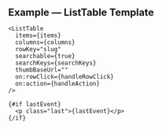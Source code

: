 <script>
    import '$lib/styles/tokens.css';
    import ListTable from '$lib/listTable/ListTable.svelte';
  
    // --- Demo data (keep rows light) ---
    const items = [
      {
        id: 1,
        slug: 'what-is-percentage',
        name: 'What is Percentage',
        type: 'note',
        tcode: 'blog',
        chEx: '—',
        status: 'published',
        views: 1542,
        editedAt: '2025-09-01T11:04:00.000Z',
        editedAtIso: '2025-09-01',
        thumbnail: '/media/images/taleem.webp'
      },
      {
        id: 2,
        slug: 'algebra-basics-intro',
        name: 'Algebra Basics — Intro',
        type: 'deck',
        tcode: 'fbise9math',
        chEx: 'Ch 2 · Ex 1',
        status: 'ready',
        views: 892,
        editedAt: '2025-08-27T07:35:00.000Z',
        editedAtIso: '2025-08-27',
        thumbnail: ''
      },
      {
        id: 3,
        slug: 'physics-kinematics-overview',
        name: 'Kinematics Overview',
        type: 'note',
        tcode: 'fbise9physics',
        chEx: 'Ch 2 · Ex 0',
        status: 'draft',
        views: 143,
        editedAt: '2025-09-09T15:10:00.000Z',
        editedAtIso: '2025-09-09',
        thumbnail: '/media/images/taleem.webp'
      },
      {
        id: 4,
        slug: 'course-fbise9math',
        name: 'Course: Class 9 Math',
        type: 'course',
        tcode: 'fbise9math',
        chEx: '—',
        status: 'published',
        views: 2210,
        editedAt: '2025-08-10T10:00:00.000Z',
        editedAtIso: '2025-08-10',
        thumbnail: ''
      },
      {
        id: 5,
        slug: 'percent-word-problems',
        name: 'Percent Word Problems',
        type: 'deck',
        tcode: 'blog',
        chEx: '—',
        status: 'archived',
        views: 45,
        editedAt: '2025-07-30T09:00:00.000Z',
        editedAtIso: '2025-07-30',
        thumbnail: '/media/images/taleem.webp'
      },
      {
        id: 6,
        slug: 'triangles-congruency',
        name: 'Triangles Congruency',
        type: 'note',
        tcode: 'fbise9math',
        chEx: 'Ch 10 · Ex 3',
        status: 'ready',
        views: 678,
        editedAt: '2025-09-11T18:22:00.000Z',
        editedAtIso: '2025-09-11',
        thumbnail: ''
      }
    ];
  
    // --- Columns exercise all kinds: text, badge, date, thumbnail, number, actions ---
    const columns = [
      { id: 'thumb',    label: '',        accessor: 'thumbnail', kind: 'thumbnail', width: '64px' },
      { id: 'name',     label: 'Title',   accessor: 'name',      kind: 'text',  primary: true, sortable: true },
      { id: 'slug',     label: 'Slug',    accessor: 'slug',      kind: 'text',  sortable: true },
      { id: 'type',     label: 'Type',    accessor: 'type',      kind: 'badge', sortable: true, align: 'center' },
      { id: 'tcode',    label: 'Tcode',   accessor: 'tcode',     kind: 'text',  sortable: true },
      { id: 'chEx',     label: 'Ch · Ex', accessor: 'chEx',      kind: 'text' },
      { id: 'status',   label: 'Status',  accessor: 'status',    kind: 'badge', sortable: true },
      { id: 'views',    label: 'Views',   accessor: 'views',     kind: 'number', sortable: true, align: 'right', width: '96px' },
      { id: 'editedAt', label: 'Edited',  accessor: 'editedAt',  kind: 'date', format: 'relative', sortable: true, width: '120px' },
      { id: 'actions',  label: '',        accessor: '__',        kind: 'actions', action: ['preview','edit','delete'], align: 'right', width: '160px' }
    ];
  
    // Search across text + non-text columns
    const searchKeys = ['name','slug','tcode','chEx','status','type'];
  
    let lastEvent = '';
  
    function handleRowClick(ev) {
      const r = ev.detail;
      lastEvent = `rowClick → ${r.slug}`;
    }
    function handleAction(ev) {
      const { actionId, row } = ev.detail;
      lastEvent = `action:${actionId} → ${row.slug}`;
      // In real pages, route by actionId here.
    }
  </script>
  
  <section class="wrap">
    <h1>Example — ListTable Template</h1>
  
    <ListTable
      items={items}
      columns={columns}
      rowKey="slug"
      searchable={true}
      searchKeys={searchKeys}
      thumbBaseUrl=""
      on:rowClick={handleRowClick}
      on:action={handleAction}
    />
  
    {#if lastEvent}
      <p class="last">{lastEvent}</p>
    {/if}
  </section>
  
  <style>
    .wrap {
      margin-inline: auto;
      padding: 1rem;
      width: min(90vw, 1100px);
      color: var(--primaryText);
    }
    h1 {
      margin: 0 0 .75rem 0;
      font-size: 1.25rem;
      color: var(--primaryText);
    }
    .last{
      margin-top: .75rem;
      padding: .5rem .75rem;
      border: 1px solid var(--borderColor);
      border-radius: 10px;
      background: var(--surfaceColor);
      color: var(--secondaryText);
    }
  </style>
  